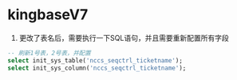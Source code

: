 #  kingbaseV7
1. 更改了表名后，需要执行一下SQL语句，并且需要重新配置所有字段
```SQL
-- 刷新1号表，2号表，并配置
select init_sys_table('nccs_seqctrl_ticketname');
select init_sys_column('nccs_seqctrl_ticketname');
```
